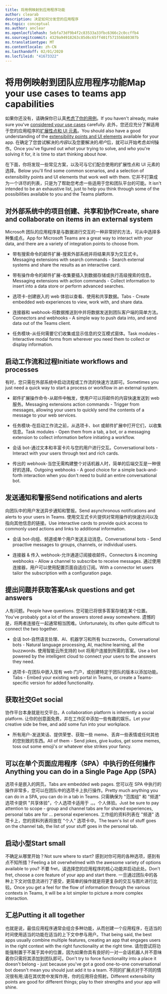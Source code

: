 ```yaml
---
title: 将用例映射到应用程序功能
author: clearab
description: 决定如何分发您的应用程序
ms.topic: conceptual
ms.author: anclear
ms.openlocfilehash: 5ebfa73df9b4f2c83533a33fbc6366c2c0ccffb4
ms.sourcegitcommit: 4329a94918263c85d6c65ff401f571556b80307b
ms.translationtype: MT
ms.contentlocale: zh-CN
ms.lasthandoff: 02/01/2020
ms.locfileid: "41673322"
---
```

# <a name="map-your-use-cases-to-teams-app-capabilities"></a><span data-ttu-id="d2950-103">将用例映射到团队应用程序功能</span><span class="sxs-lookup"><span data-stu-id="d2950-103">Map your use cases to teams app capabilities</span></span>

<span data-ttu-id="d2950-104">如果你还没有，请确保你已认真[考虑了你的用例](~/concepts/design/map-use-cases.md)。</span><span class="sxs-lookup"><span data-stu-id="d2950-104">If you haven't already, make sure you've [considered your use cases](~/concepts/design/map-use-cases.md) carefully.</span></span> <span data-ttu-id="d2950-105">此外，您还应充分了解适用于您的应用程序的[扩展性点和 UI 元素](~/concepts/extensibility-points.md)。</span><span class="sxs-lookup"><span data-stu-id="d2950-105">You should also have a good understanding of the [extensibility points and UI elements](~/concepts/extensibility-points.md) available for your app.</span></span> <span data-ttu-id="d2950-106">在确定了您尝试解决的*内容*以及您要解决的*用户*后，就可以开始考虑*如何*操作。</span><span class="sxs-lookup"><span data-stu-id="d2950-106">Once you've figured out *what* your trying to solve, and *who* you're solving it for, it is time to start thinking about *how*.</span></span>

<span data-ttu-id="d2950-107">在下面，你将发现一些常见方案，以及可与它们配合使用的扩展性点和 UI 元素的选择。</span><span class="sxs-lookup"><span data-stu-id="d2950-107">Below you'll find some common scenarios, and a selection of extensibility points and UI elements that work well with them.</span></span> <span data-ttu-id="d2950-108">它并不打算成为一个详尽的列表，只是为了帮助您考虑一些适用于您和团队平台的可能。</span><span class="sxs-lookup"><span data-stu-id="d2950-108">It isn't intended to be an exhaustive list, just to help you think through some of the possibilities available to you and the Teams platform.</span></span>

## <a name="create-share-and-collaborate-on-items-in-an-external-system"></a><span data-ttu-id="d2950-109">对外部系统中的项目创建、共享和协作</span><span class="sxs-lookup"><span data-stu-id="d2950-109">Create, share and collaborate on items in an external system</span></span>

<span data-ttu-id="d2950-110">Microsoft 团队的应用程序是与数据进行交互的一种非常好的方法，可从中选择多种集成点。</span><span class="sxs-lookup"><span data-stu-id="d2950-110">App for Microsoft Teams are a great way to interact with your data, and there are a variety of integration points to choose from.</span></span>

* <span data-ttu-id="d2950-111">带有搜索命令的邮件扩展-搜索外部系统并将结果共享为交互式卡。</span><span class="sxs-lookup"><span data-stu-id="d2950-111">Messaging extensions with search commands - Search external systems and share the results as an interactive card.</span></span>

* <span data-ttu-id="d2950-112">带有操作命令的邮件扩展-收集要插入到数据存储或执行高级搜索的信息。</span><span class="sxs-lookup"><span data-stu-id="d2950-112">Messaging extensions with action commands - Collect information to insert into a data store or perform advanced searches.</span></span>

* <span data-ttu-id="d2950-113">选项卡-创建嵌入的 web 体验以查看、使用和共享数据。</span><span class="sxs-lookup"><span data-stu-id="d2950-113">Tabs - Create embedded web experiences to view, work with, and share data.</span></span>

* <span data-ttu-id="d2950-114">连接器和 webhook-将数据推送到中并将数据发送到团队客户端的简单方法。</span><span class="sxs-lookup"><span data-stu-id="d2950-114">Connectors and webhooks - A simple way to push data into, and send data out of the Teams client.</span></span>

* <span data-ttu-id="d2950-115">任务模块-从任何需要它们收集或显示信息的交互模式窗体。</span><span class="sxs-lookup"><span data-stu-id="d2950-115">Task modules - Interactive modal forms from wherever you need them to collect or display information.</span></span>

## <a name="initiate-workflows-and-processes"></a><span data-ttu-id="d2950-116">启动工作流和过程</span><span class="sxs-lookup"><span data-stu-id="d2950-116">Initiate workflows and processes</span></span>

<span data-ttu-id="d2950-117">有时，您只需在外部系统中启动流程或工作流的快速方法即可。</span><span class="sxs-lookup"><span data-stu-id="d2950-117">Sometimes you just need a quick way to start a process or workflow in an external system.</span></span>

* <span data-ttu-id="d2950-118">邮件扩展操作命令-从邮件中触发，使用户可以将邮件的内容快速发送到 web 服务。</span><span class="sxs-lookup"><span data-stu-id="d2950-118">Messaging extensions action commands - Trigger from messages, allowing your users to quickly send the contents of a message to your web services.</span></span>

* <span data-ttu-id="d2950-119">任务模块-在启动工作流之前，从选项卡、bot 或邮件扩展中打开它们，以收集信息。</span><span class="sxs-lookup"><span data-stu-id="d2950-119">Task modules - Open them from a tab, a bot, or a messaging extension to collect information before initiating a workflow.</span></span>

* <span data-ttu-id="d2950-120">会话 bot-通过文本和丰富卡片与您的用户进行交互。</span><span class="sxs-lookup"><span data-stu-id="d2950-120">Conversational bots - Interact with your users through text and rich cards.</span></span>

* <span data-ttu-id="d2950-121">传出的 webhook-当您无需构建整个对话机器人时，简单的后端交互是一种很好的选择。</span><span class="sxs-lookup"><span data-stu-id="d2950-121">Outgoing webhooks - A good choice for a simple back-and-forth interaction when you don't need to build an entire conversational bot.</span></span>

## <a name="send-notifications-and-alerts"></a><span data-ttu-id="d2950-122">发送通知和警报</span><span class="sxs-lookup"><span data-stu-id="d2950-122">Send notifications and alerts</span></span>

<span data-ttu-id="d2950-123">向团队中的用户发送异步通知和警报。</span><span class="sxs-lookup"><span data-stu-id="d2950-123">Send asynchronous notifications and alerts to your users in Teams.</span></span> <span data-ttu-id="d2950-124">使用交互式卡片提供对常用操作的快速访问以及指向其他信息的链接。</span><span class="sxs-lookup"><span data-stu-id="d2950-124">Use interactive cards to provide quick access to commonly used actions and links to additional information.</span></span>

* <span data-ttu-id="d2950-125">会话 bot-向组、频道或单个用户发送主动消息。</span><span class="sxs-lookup"><span data-stu-id="d2950-125">Conversational bots - Send proactive messages to groups, channels, or individual users.</span></span>

* <span data-ttu-id="d2950-126">连接器 & 传入 webhook-允许通道订阅接收邮件。</span><span class="sxs-lookup"><span data-stu-id="d2950-126">Connectors & incoming webhooks - Allow a channel to subscribe to receive messages.</span></span> <span data-ttu-id="d2950-127">通过使用连接器，用户可以使用配置页面自适应订阅。</span><span class="sxs-lookup"><span data-stu-id="d2950-127">With a connector let users tailor the subscription with a configuration page.</span></span>

## <a name="ask-questions-and-get-answers"></a><span data-ttu-id="d2950-128">提出问题并获取答案</span><span class="sxs-lookup"><span data-stu-id="d2950-128">Ask questions and get answers</span></span>

<span data-ttu-id="d2950-129">人有问题。</span><span class="sxs-lookup"><span data-stu-id="d2950-129">People have questions.</span></span> <span data-ttu-id="d2950-130">您可能已将很多答案存储在某个位置。</span><span class="sxs-lookup"><span data-stu-id="d2950-130">You've probably got a lot of the answers stored away somewhere.</span></span> <span data-ttu-id="d2950-131">遗憾的是，将两者连接在一起通常相当困难。</span><span class="sxs-lookup"><span data-stu-id="d2950-131">Unfortunately, its often quite difficult to connect the two together.</span></span>

* <span data-ttu-id="d2950-132">会话 bot-自然语言处理、AI、机器学习和所有 buzzwords。</span><span class="sxs-lookup"><span data-stu-id="d2950-132">Conversational bots - Natural language processing, AI, machine learning, all the buzzwords.</span></span> <span data-ttu-id="d2950-133">使用智能云所支持的 bot 将用户连接到所需的答案。</span><span class="sxs-lookup"><span data-stu-id="d2950-133">Use a bot powered by the intelligent cloud to connect your users to the answers they need.</span></span>

* <span data-ttu-id="d2950-134">选项卡-在团队中嵌入现有 web 门户，或创建特定于团队的版本以添加功能。</span><span class="sxs-lookup"><span data-stu-id="d2950-134">Tabs - Embed your existing web portal in Teams, or create a Teams-specific version for added functionality.</span></span>

## <a name="get-social"></a><span data-ttu-id="d2950-135">获取社交</span><span class="sxs-lookup"><span data-stu-id="d2950-135">Get social</span></span>

<span data-ttu-id="d2950-136">协作平台本身就是社交平台。</span><span class="sxs-lookup"><span data-stu-id="d2950-136">A collaboration platform is inherently a social platform.</span></span> <span data-ttu-id="d2950-137">让你的创意面免费，并在工作区中添加一些有趣的娱乐。</span><span class="sxs-lookup"><span data-stu-id="d2950-137">Let your creative side be free, and add some fun into your workplace.</span></span>

* <span data-ttu-id="d2950-138">所有用户-发送笑话、提供荣誉、获取一些 meme、丢弃一些表情或任何其他的您别致的东西。</span><span class="sxs-lookup"><span data-stu-id="d2950-138">All of them - Send jokes, give kudos, get some memes, toss out some emoji's or whatever else strikes your fancy.</span></span>

## <a name="anything-you-can-do-in-a-single-page-app-spa"></a><span data-ttu-id="d2950-139">可以在单个页面应用程序（SPA）中执行的任何操作</span><span class="sxs-lookup"><span data-stu-id="d2950-139">Anything you can do in a Single Page App (SPA)</span></span>

<span data-ttu-id="d2950-140">选项卡是嵌入的网页。</span><span class="sxs-lookup"><span data-stu-id="d2950-140">Tabs are embedded web pages.</span></span> <span data-ttu-id="d2950-141">您可以在 SPA 中执行的操作非常多，您可以在团队中的选项卡上执行操作。</span><span class="sxs-lookup"><span data-stu-id="d2950-141">Pretty much anything you can do in a SPA, you can do in a tab in Teams.</span></span> <span data-ttu-id="d2950-142">只需确保为 "范围组" 和 "频道" 选项卡提供 "共享体验"，个人选项卡适用于 .。。个人体验。</span><span class="sxs-lookup"><span data-stu-id="d2950-142">Just be sure to pay attention to scope - group and channel tabs are for shared experiences, personal tabs are for ... personal experiences.</span></span> <span data-ttu-id="d2950-143">工作组的资料列表在 "频道" 选项卡上，您的资料列表将放在 "个人" 选项卡中。</span><span class="sxs-lookup"><span data-stu-id="d2950-143">The team's list of stuff goes on the channel tab, the list of your stuff goes in the personal tab.</span></span>

## <a name="start-small"></a><span data-ttu-id="d2950-144">启动小型</span><span class="sxs-lookup"><span data-stu-id="d2950-144">Start small</span></span>

<span data-ttu-id="d2950-145">不确定从哪里开始？</span><span class="sxs-lookup"><span data-stu-id="d2950-145">Not sure where to start?</span></span> <span data-ttu-id="d2950-146">感到对你可用的各种选项，感到有点不知所措？</span><span class="sxs-lookup"><span data-stu-id="d2950-146">Feeling a bit overwhelmed with the awesome variety of options available to you?</span></span> <span data-ttu-id="d2950-147">不要 fret，请选择您的应用程序的核心功能并启动此处。</span><span class="sxs-lookup"><span data-stu-id="d2950-147">Don't fret, choose a core feature of your app and start there.</span></span> <span data-ttu-id="d2950-148">一旦通过团队中的各种上下文对信息流进行了感受，更简单的操作就是将更复杂的交互与图片进行比较。</span><span class="sxs-lookup"><span data-stu-id="d2950-148">Once you get a feel for the flow of information through the various contexts in Teams, it will be a lot simpler to picture a more complex interaction.</span></span>

## <a name="putting-it-all-together"></a><span data-ttu-id="d2950-149">汇总</span><span class="sxs-lookup"><span data-stu-id="d2950-149">Putting it all together</span></span>

<span data-ttu-id="d2950-150">也就是说，最佳应用程序通常会组合多种功能，从而创建一个应用程序，在适当的时间使用适当的功能在适当的上下文中参与用户。</span><span class="sxs-lookup"><span data-stu-id="d2950-150">That being said, the best apps usually combine multiple features, creating an app that engages users in the right context with the right functionality at the right time.</span></span> <span data-ttu-id="d2950-151">请勿尝试将功能强制置于不属于其中的位置，因为如果你具有良好的一对一会话机器人并不意味着你只需将其添加到团队即可。</span><span class="sxs-lookup"><span data-stu-id="d2950-151">Don't try to force functionality into a place it doesn't belong - just because you've got a good one-to-one conversational bot doesn't mean you should just add it to a team.</span></span> <span data-ttu-id="d2950-152">不同的扩展点对于不同的情况很有用;请在其优势中发挥作用，你的应用将会照射。</span><span class="sxs-lookup"><span data-stu-id="d2950-152">Different extensibility points are good for different things; play to their strengths and your app will shine.</span></span>
